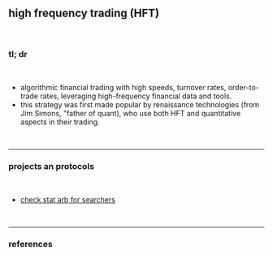 ## high frequency trading (HFT)

<br>

### tl; dr

<br>

* algorithmic financial trading with high speeds, turnover rates, order-to-trade rates, leveraging high-frequency financial data and tools.
* this strategy was first made popular by renaissance technologies (from Jim Simons, "father of quant), who use both HFT and quantitative aspects in their trading.

<br>

---

### projects an protocols

<br>


* [check stat arb for searchers](https://github.com/go-outside-labs/mev-toolkit/tree/main/MEV_strategies/stat_arbs)

<br>

---

### references

<br>
